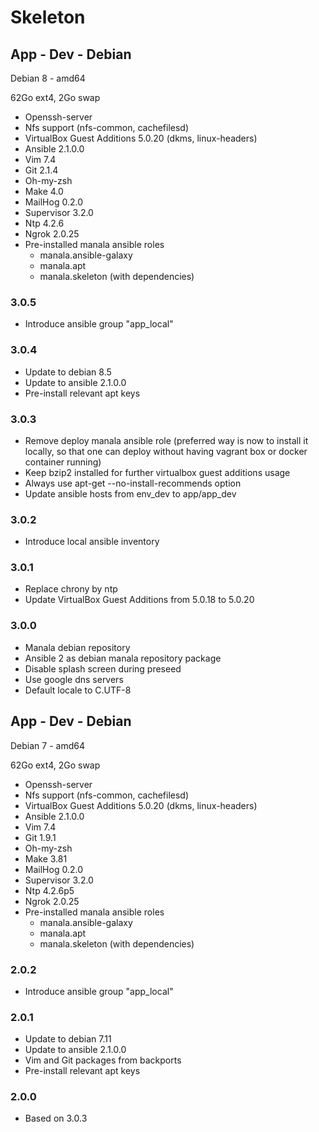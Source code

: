 # Skeleton

## App - Dev - Debian

Debian 8 - amd64

62Go ext4, 2Go swap

* Openssh-server
* Nfs support (nfs-common, cachefilesd)
* VirtualBox Guest Additions 5.0.20 (dkms, linux-headers)
* Ansible 2.1.0.0
* Vim 7.4
* Git 2.1.4
* Oh-my-zsh
* Make 4.0
* MailHog 0.2.0
* Supervisor 3.2.0
* Ntp 4.2.6
* Ngrok 2.0.25
* Pre-installed manala ansible roles
  * manala.ansible-galaxy
  * manala.apt
  * manala.skeleton (with dependencies)

### 3.0.5

* Introduce ansible group "app_local"

### 3.0.4

* Update to debian 8.5
* Update to ansible 2.1.0.0
* Pre-install relevant apt keys

### 3.0.3

* Remove deploy manala ansible role (preferred way is now to install it locally, so that one can deploy without having vagrant box or docker container running)
* Keep bzip2 installed for further virtualbox guest additions usage
* Always use apt-get --no-install-recommends option
* Update ansible hosts from env_dev to app/app_dev

### 3.0.2

* Introduce local ansible inventory

### 3.0.1

* Replace chrony by ntp
* Update VirtualBox Guest Additions from 5.0.18 to 5.0.20

### 3.0.0

* Manala debian repository
* Ansible 2 as debian manala repository package
* Disable splash screen during preseed
* Use google dns servers
* Default locale to C.UTF-8


## App - Dev - Debian

Debian 7 - amd64

62Go ext4, 2Go swap

* Openssh-server
* Nfs support (nfs-common, cachefilesd)
* VirtualBox Guest Additions 5.0.20 (dkms, linux-headers)
* Ansible 2.1.0.0
* Vim 7.4
* Git 1.9.1
* Oh-my-zsh
* Make 3.81
* MailHog 0.2.0
* Supervisor 3.2.0
* Ntp 4.2.6p5
* Ngrok 2.0.25
* Pre-installed manala ansible roles
  * manala.ansible-galaxy
  * manala.apt
  * manala.skeleton (with dependencies)

### 2.0.2

* Introduce ansible group "app_local"

### 2.0.1

* Update to debian 7.11
* Update to ansible 2.1.0.0
* Vim and Git packages from backports
* Pre-install relevant apt keys

### 2.0.0

* Based on 3.0.3
